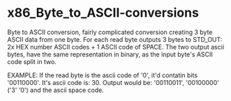 # x86_Byte_to_ASCII-conversions
Byte to ASCII conversion, fairly complicated conversion creating 3 byte ASCII data from one byte.
For each read byte outputs 3 bytes to STD_OUT: 2x HEX number ASCII codes + 1 ASCII code of SPACE.
The two output ascii bytes, have the same representation in binary, as the input byte's ASCII code split in two.

EXAMPLE:
If the read byte is the ascii code of '0', it'd contatin bits '00110000'. It's ascii code is: 30.
Output would be: '00110011', '00100000' ('3' '0') and the ascii space code.
